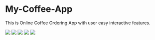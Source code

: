 # My-Coffee-App
This is Online Coffee Ordering App with user easy interactive features.


![](https://github.com/akhilaku/My-Coffee-App/blob/master/Screenshot_20200512-211256_Gallery.jpg)
![](https://github.com/akhilaku/My-Coffee-App/blob/master/Screenshot_20200512-203311.jpg)
![](https://github.com/akhilaku/My-Coffee-App/blob/master/Screenshot_20200512-203336.jpg)
![](https://github.com/akhilaku/My-Coffee-App/blob/master/Screenshot_20200512-203339_Android%20System.jpg)
![](https://github.com/akhilaku/My-Coffee-App/blob/master/Screenshot_20200512-203346_Gmail.jpg)
